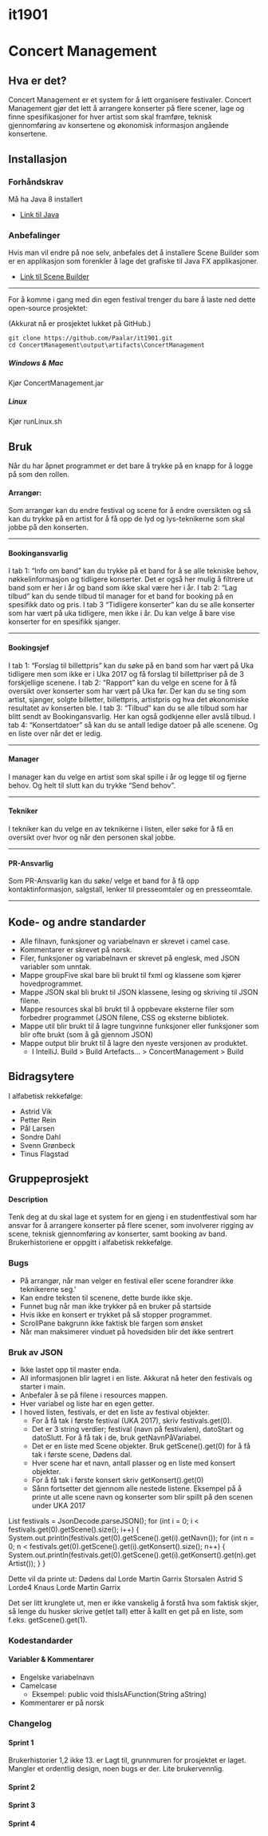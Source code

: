 # it1901

Concert Management
========

## Hva er det?

Concert Management er et system for å lett organisere festivaler. Concert Management gjør det lett å arrangere konserter på flere scener, lage og finne spesifikasjoner for hver artist som skal framføre, teknisk gjennomføring av konsertene og økonomisk informasjon angående konsertene.

## Installasjon

### Forhåndskrav
Må ha Java 8 installert
* [Link til Java](http://www.oracle.com/technetwork/java/javase/downloads/index.html)


### Anbefalinger
Hvis man vil endre på noe selv, anbefales det å installere Scene Builder som er en applikasjon som forenkler å lage det grafiske til Java FX applikasjoner.
* [Link til Scene Builder](http://gluonhq.com/products/scene-builder/)


---


For å komme i gang med din egen festival trenger du bare å laste ned dette open-source prosjektet:

(Akkurat nå er prosjektet lukket på GitHub.)

    git clone https://github.com/Paalar/it1901.git
    cd ConcertManagement\output\artifacts\ConcertManagement
    
 ##### Windows & Mac
 Kjør ConcertManagement.jar
 ##### Linux
 Kjør runLinux.sh
	

## Bruk

Når du har åpnet programmet er det bare å trykke på en knapp for å logge på som den rollen. 
#### Arrangør:
Som arrangør kan du endre festival og scene for å endre oversikten og så kan du trykke på en artist for å få opp de lyd og lys-teknikerne som skal jobbe på den konserten.
___
#### Bookingansvarlig
I tab 1: “Info om band” kan du trykke på et band for å se alle tekniske behov, nøkkelinformasjon og tidligere konserter. Det er også her mulig å filtrere ut band som er her i år og band som ikke skal være her i år.
I tab 2: “Lag tilbud” kan du sende tilbud til manager for et band for booking på en spesifikk dato og pris.
I tab 3 “Tidligere konserter” kan du se alle konserter som har vært på uka tidligere, men ikke i år. Du kan velge å bare vise konserter for en spesifikk sjanger.
___

#### Bookingsjef
I tab 1: “Forslag til billettpris” kan du søke på en band som har vært på Uka tidligere men som ikke er i Uka 2017 og få forslag til billettpriser på de 3 forskjellige scenene. 
I tab 2: “Rapport” kan du velge en scene for å få oversikt over konserter som har vært på Uka før. Der kan du se ting som artist, sjanger, solgte billetter, billettpris, artistpris og hva det økonomiske resultatet av konserten ble.
I tab 3: “Tilbud” kan du se alle tilbud som har blitt sendt av Bookingansvarlig. Her kan også godkjenne eller avslå tilbud.
I tab 4: “Konsertdatoer” så kan du se antall ledige datoer på alle scenene. Og en liste over når det er ledig.
___

#### Manager
I manager kan du velge en artist som skal spille i år og legge til og fjerne behov. Og helt til slutt kan du trykke “Send behov”.
____

#### Tekniker 
I tekniker kan du velge en av teknikerne i listen, eller søke for å få en oversikt over hvor og når den personen skal jobbe. 
____

#### PR-Ansvarlig
Som PR-Ansvarlig kan du søke/ velge et band for å få opp kontaktinformasjon, salgstall, lenker til presseomtaler og en presseomtale.
____


## Kode- og andre standarder
* Alle filnavn, funksjoner og variabelnavn er skrevet i camel case.
* Kommentarer er skrevet på norsk.
* Filer, funksjoner og variabelnavn er skrevet på englesk, med JSON variabler som unntak.
* Mappe groupFive skal bare bli brukt til fxml og klassene som kjører hovedprogrammet.
* Mappe JSON skal bli brukt til JSON klassene, lesing og skriving til JSON filene.
* Mappe resources skal bli brukt til å oppbevare eksterne filer som forbedrer programmet (JSON filene, CSS og eksterne bibliotek.
* Mappe util blir brukt til å lagre tungvinne funksjoner eller funksjoner som blir ofte brukt (som å gå gjennom JSON)
* Mappe output blir brukt til å lagre den nyeste versjonen av produktet.
  * I IntelliJ. Build > Build Artefacts... > ConcertManagement > Build 


## Bidragsytere
I alfabetisk rekkefølge:
* Astrid Vik
* Petter Rein
* Pål Larsen
* Sondre Dahl
* Svenn Grønbeck
* Tinus Flagstad


## Gruppeprosjekt 
#### Description
Tenk deg at du skal lage et system for en gjeng i en studentfestival som har ansvar for å arrangere konserter på flere scener, som involverer rigging av scene, teknisk gjennomføring av konserter, samt booking av band. Brukerhistoriene er oppgitt i alfabetisk rekkefølge.

### Bugs
* På arrangør, når man velger en festival eller scene forandrer ikke teknikerene seg.'
* Kan endre teksten til scenene, dette burde ikke skje.
* Funnet bug når man ikke trykker på en bruker på startside
* Hvis ikke en konsert er trykket på så stopper programmet.
* ScrollPane bakgrunn ikke faktisk ble fargen som ønsket
* Når man maksimerer vinduet på hovedsiden blir det ikke sentrert


### Bruk av JSON
* Ikke lastet opp til master enda.
* All informasjonen blir lagret i en liste. Akkurat nå heter den festivals og starter i main.
* Anbefaler å se på filene i resources mappen.
* Hver variabel og liste har en egen getter.
* I hoved listen, festivals, er det en liste av festival objekter.
  * For å få tak i første festival (UKA 2017), skriv festivals.get(0).
  * Det er 3 string verdier; festival (navn på festivalen), datoStart og datoSlutt. For å få tak i de, bruk getNavnPåVariabel.
  * Det er en liste med Scene objekter. Bruk getScene().get(0) for å få tak i første scene, Dødens dal.
  * Hver scene har et navn, antall plasser og en liste med konsert objekter.
  * For å få tak i første konsert skriv getKonsert().get(0)
  * Sånn fortsetter det gjennom alle nestede listene.
Eksempel på å printe ut alle scene navn og konserter som blir spillt på den scenen under UKA 2017

List<Festival> festivals = JsonDecode.parseJSON();
        for (int i = 0; i < festivals.get(0).getScene().size(); i++) {
            System.out.println(festivals.get(0).getScene().get(i).getNavn());
            for (int n = 0; n < festivals.get(0).getScene().get(i).getKonsert().size(); n++) {
                System.out.println(festivals.get(0).getScene().get(i).getKonsert().get(n).getArtist());
            }
        }
 
Dette vil da printe ut:
Dødens dal
Lorde
Martin Garrix
Storsalen
Astrid S
Lorde4
Knaus
Lorde
Martin Garrix

Det ser litt krunglete ut, men er ikke vanskelig å forstå hva som faktisk skjer, så lenge du husker skrive get(et tall) etter å kallt en get på en liste, som f.eks. getScene().get(1). 


### Kodestandarder
#### Variabler & Kommentarer
* Engelske variabelnavn
* Camelcase
  * Eksempel: public void thisIsAFunction(String aString)
* Kommentarer er på norsk

### Changelog
#### Sprint 1
Brukerhistorier 1,2 ikke 13. er Lagt til, grunnmuren for prosjektet er laget. Mangler et ordentlig design, noen bugs er der. Lite brukervennlig. 
#### Sprint 2
#### Sprint 3
#### Sprint 4
